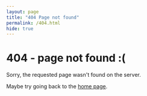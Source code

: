 ```yaml
---
layout: page
title: "404 Page not found"
permalink: /404.html
hide: true
---
```


# 404 - page not found :(

Sorry, the requested page wasn't found on the server.

Maybe try going back to the [home page](/).
